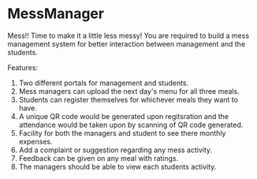 # MessManager

Mess!! Time to make it a little less messy! You are required to build a mess management
system for better interaction between management and the students.

Features:
1. Two different portals for management and students.
2. Mess managers can upload the next day's menu for all three meals.
3. Students can register themselves for whichever meals they want to have.
4. A unique QR code would be generated upon regitsration and the attendance would be taken upon by scanning of QR code generated.
5. Facility for both the managers and student to see there monthly expenses.
6. Add a complaint or suggestion regarding any mess activity.
7. Feedback can be given on any meal with ratings.
8. The managers should be able to view each students activity.
